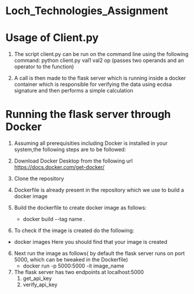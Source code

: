 # Loch_Technologies_Assignment

# Usage of Client.py

1) The script client.py can be run on the command line using the following command:
   python client.py val1 val2 op (passes two operands and an operator to the function)

2) A call is then made to the flask server which is running inside a docker container which is responsible for verifying the data using ecdsa signature and then performs a simple calculation

# Running the flask server through Docker

1) Assuming all prerequisities including Docker is installed in your system,the following steps are to be followed: 

1) Download Docker Desktop from the following url https://docs.docker.com/get-docker/

2) Clone the repository
3) Dockerfile is already present in the repository which we use to build a docker image
4) Build the dockerfile to create docker image as follows:
     -  docker build --tag name .
5) To check if the image is created do the following:
- docker images 
Here you should find that your image is created

6) Next run the image as follows( by default the flask server runs on port 5000, which can be tweaked in the Dockerfile)
    -  docker run -p 5000:5000 -it image_name
7) The flask server has two endpoints at localhost:5000
    1) get_api_key
    2) verify_api_key
